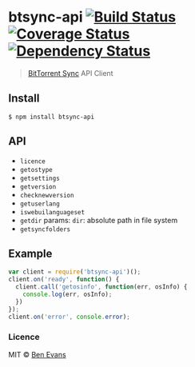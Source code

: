# btsync-api [![Build Status](https://travis-ci.org/bencevans/node-btsync-api.png?branch=master)](https://travis-ci.org/bencevans/node-btsync-api) [![Coverage Status](https://coveralls.io/repos/bencevans/node-btsync-api/badge.png)](https://coveralls.io/r/bencevans/node-btsync-api) [![Dependency Status](https://david-dm.org/bencevans/node-btsync-api.png)](https://david-dm.org/bencevans/node-btsync-api)

> [BitTorrent Sync](http://labs.bittorrent.com/experiments/sync.html) API Client



## Install

    $ npm install btsync-api

## API

* `licence`
* `getostype`
* `getsettings`
* `getversion`
* `checknewversion`
* `getuserlang`
* `iswebuilanguageset`
* `getdir` params: `dir`: absolute path in file system
* `getsyncfolders`

## Example

```javascript
var client = require('btsync-api')();
client.on('ready', function() {
  client.call('getosinfo', function(err, osInfo) {
    console.log(err, osInfo);
  })
});
client.on('error', console.error);
```

### Licence

MIT © [Ben Evans](http://bensbit.co.uk)

